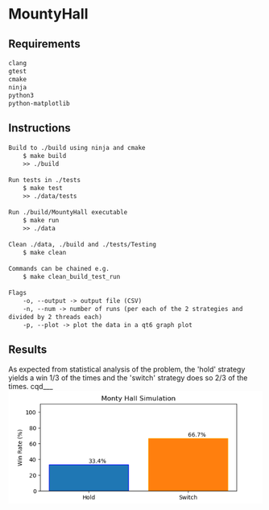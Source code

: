 # MountyHall

## Requirements
````
clang
gtest
cmake
ninja
python3
python-matplotlib
```` 

## Instructions
````
Build to ./build using ninja and cmake
    $ make build
    >> ./build

Run tests in ./tests
    $ make test
    >> ./data/tests

Run ./build/MountyHall executable
    $ make run 
    >> ./data

Clean ./data, ./build and ./tests/Testing
    $ make clean 

Commands can be chained e.g.
    $ make clean_build_test_run

Flags
    -o, --output -> output file (CSV)
    -n, --num -> number of runs (per each of the 2 strategies and divided by 2 threads each)
    -p, --plot -> plot the data in a qt6 graph plot
```` 

## Results
As expected from statistical analysis of the problem, the 'hold' strategy yields a win 1/3 of the times and the 'switch' strategy does so 2/3 of the times. 
cqd___
<img src="./imgs/results.png" alt="Results" width="600" />

